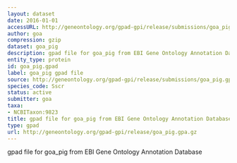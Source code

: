 ```yaml
---
layout: dataset
date: 2016-01-01
accessURL: http://geneontology.org/gpad-gpi/release/submissions/goa_pig.gpa.gz
author: goa
compression: gzip
dataset: goa_pig
description: gpad file for goa_pig from EBI Gene Ontology Annotation Database
entity_type: protein
id: goa_pig.gpad
label: goa_pig gpad file
source: http://geneontology.org/gpad-gpi/release/submissions/goa_pig.gpa.gz
species_code: Sscr
status: active
submitter: goa
taxa:
- NCBITaxon:9823
title: gpad file for goa_pig from EBI Gene Ontology Annotation Database
type: gpad
url: http://geneontology.org/gpad-gpi/release/goa_pig.gpa.gz
---
```


gpad file for goa_pig from EBI Gene Ontology Annotation Database